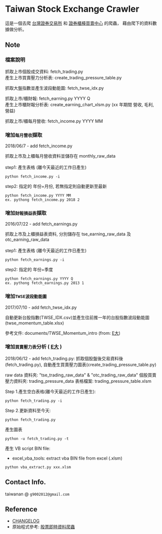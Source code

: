﻿# Taiwan Stock Exchange Crawler

這是一個去爬 [台灣證券交易所](http://www.twse.com.tw/) 和 [證券櫃檯買賣中心](http://www.tpex.org.tw/) 的爬蟲，
藉由爬下的資料數據做分析。

## Note
### 檔案說明
抓取上市個股成交資料: fetch_trading.py</br>
產生上市買賣壓力分析表: create_trading_pressure_table.py

抓取大盤指數並產生波段動能圖: fetch_twse_idx.py

抓取上市/櫃財報: fetch_earning.py YYYY Q</br>
產生上市櫃財報分析表: create_earning_chart_xlsm.py (xx 年期間 營收, 毛利, 營益)

抓取上市/櫃每月營收: fetch_income.py YYYY MM</br>


### 增加`每月營收`擷取
2018/06/7 - add fetch_income.py

抓取上市及上櫃每月營收資料並儲存在 monthly_raw_data</br> 
</br>
step1: 產生表格 (離今天最近的工作日產生) 
```
python fetch_income.py -i
```
step2: 指定的 年份+月份, 若無指定則自動更新至最新
```
python fetch_income.py YYYY MM
ex. pythong fetch_income.py 2018 2
```
### 增加`財報損益表`擷取

2016/07/22 - add fetch_earnings.py

抓取上市及上櫃損益表資料, 分別儲存在 tse_earning_raw_data 及 otc_earning_raw_data</br>
</br>
step1: 產生表格 (離今天最近的工作日產生) 
```
python fetch_earnings.py -i
```
step2: 指定的 年份+季度
```
python fetch_earnings.py YYYY Q
ex. pythong fetch_earnings.py 2013 1
```

### 增加`TWSE波段動能圖`
2017/07/10 - add fetch_twse_idx.py

自動更新台股指數(TWSE_IDX.csv)並產生往前推一年的台股指數波段動能圖(twse_momentum_table.xlsx)

參考文件: documents/TWSE_Momentum_intro (from: [E大](http://ebigmoney.pixnet.net/blog))


### 增加`買賣壓力表`分析 ( [E大](http://ebigmoney.pixnet.net/blog/post/190015890) )
2018/06/12 - add fetch_trading.py:
抓取個股盤後交易資料後(fetch_trading.py), 自動產生買賣壓力圖表(create_trading_pressure_table.py)

raw data 資料夾: "tse_trading_raw_data" & "otc_trading_raw_data"
個股買賣壓力資料夾: trading_pressure_data
表格檔案: trading_pressure_table.xlsm



Step 1.產生空白表格(離今天最近的工作日產生): 
```
python fetch_trading.py -i
```
Step 2.更新資料至今天: 
```
python fetch_trading.py
```
<note>
	
產生圖表
```
python -u fetch_trading.py -t
```
產生 VB script BIN file:
 - excel_vba_tools: extract vba BIN file from excel (.xlsm)
```
python vba_extract.py xxx.xlsm
```

## Contact Info.
taiwanan @ `g9002012@gmail.com`

## Reference
* [CHANGELOG](CHANGELOG.md)
* 原始程式參考: [股票即時資料爬蟲](https://github.com/Asoul/tsrtc)


